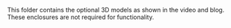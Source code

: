This folder contains the optional 3D models as shown in the video and blog.  These enclosures are not required for functionality.